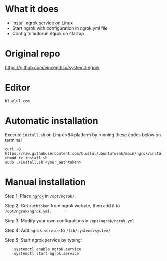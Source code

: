 # What it does
- Install ngrok service on Linux
- Start ngrok with configuration in ngrok.yml file
- Config to autorun ngrok on startup 

# Original repo
https://github.com/vincenthsu/systemd-ngrok

# Editor
`bluelul.com`

# Automatic installation
Execute `install.sh` on Linux x64 platform by running these codes below on terminal
```
curl -O https://raw.githubusercontent.com/bluelul/ubuntuTweak/main/ngrok/install.sh
chmod +x install.sh
sudo ./install.sh <your_authtoken>
```

# Manual installation

Step 1: Place [`ngrok`](https://ngrok.com/download) in `/opt/ngrok/`.

Step 2: Get `authtoken` from ngrok website, then add it to `/opt/ngrok/ngrok.yml`.

Step 3. Modify your own configrations in `/opt/ngrok/ngrok.yml`.

Step 4: Add `ngrok.service` to `/lib/systemd/system/`.

Step 5: Start ngrok service by typing:

```
    systemctl enable ngrok.service
    systemctl start ngrok.service
```
